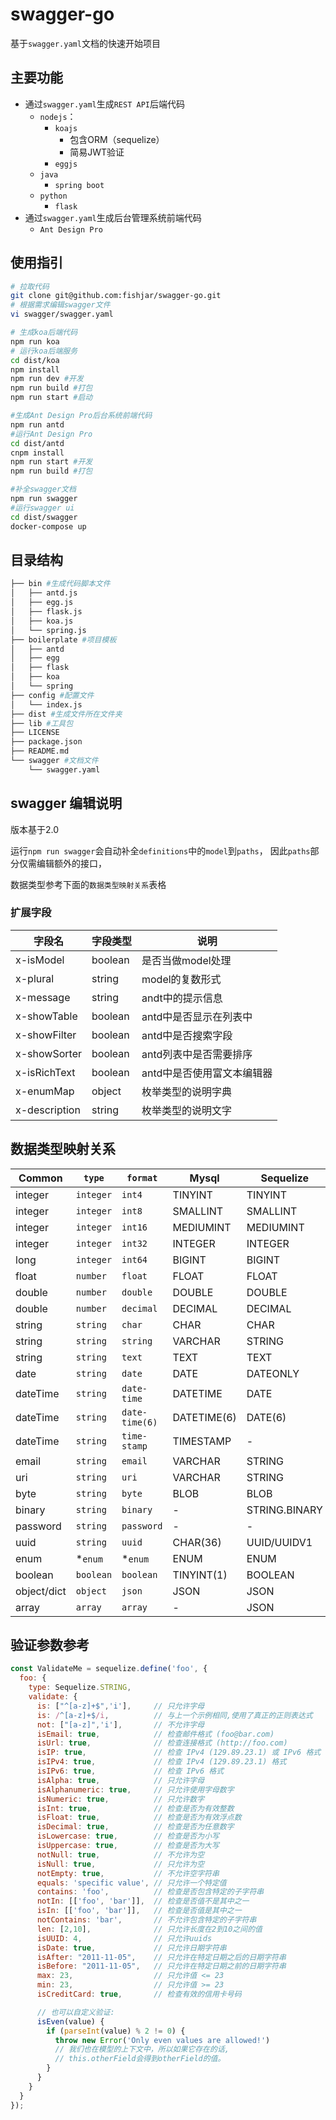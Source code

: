 # swagger-go

基于`swagger.yaml`文档的快速开始项目

## 主要功能

- 通过`swagger.yaml`生成`REST API`后端代码
  - `nodejs`：
    - `koajs`
      - 包含ORM（sequelize）
      - 简易JWT验证
    - `eggjs`
  - `java`
    - `spring boot`
  - `python`
    - `flask`
- 通过`swagger.yaml`生成后台管理系统前端代码
  - `Ant Design Pro`

## 使用指引

```sh
# 拉取代码
git clone git@github.com:fishjar/swagger-go.git
# 根据需求编辑swagger文件
vi swagger/swagger.yaml

# 生成koa后端代码
npm run koa
# 运行koa后端服务
cd dist/koa
npm install
npm run dev #开发
npm run build #打包
npm run start #启动

#生成Ant Design Pro后台系统前端代码
npm run antd
#运行Ant Design Pro
cd dist/antd
cnpm install
npm run start #开发
npm run build #打包

#补全swagger文档
npm run swagger
#运行swagger ui
cd dist/swagger
docker-compose up
```

## 目录结构

```sh
├── bin #生成代码脚本文件
│   ├── antd.js
│   ├── egg.js
│   ├── flask.js
│   ├── koa.js
│   └── spring.js
├── boilerplate #项目模板
│   ├── antd
│   ├── egg
│   ├── flask
│   ├── koa
│   └── spring
├── config #配置文件
│   └── index.js
├── dist #生成文件所在文件夹
├── lib #工具包
├── LICENSE
├── package.json
├── README.md
└── swagger #文档文件
    └── swagger.yaml
```

## swagger 编辑说明

版本基于2.0

运行`npm run swagger`会自动补全`definitions`中的`model`到`paths`，
因此`paths`部分仅需编辑额外的接口，

数据类型参考下面的`数据类型映射关系`表格

### 扩展字段

| 字段名           | 字段类型    | 说明              |
|---------------|---------|-----------------|
| x-isModel     | boolean | 是否当做model处理     |
| x-plural      | string  | model的复数形式      |
| x-message     | string  | andt中的提示信息      |
| x-showTable   | boolean | antd中是否显示在列表中   |
| x-showFilter  | boolean | antd中是否搜索字段     |
| x-showSorter  | boolean | antd列表中是否需要排序   |
| x-isRichText  | boolean | antd中是否使用富文本编辑器 |
| x-enumMap     | object  | 枚举类型的说明字典       |
| x-description | string  | 枚举类型的说明文字       |

## 数据类型映射关系

| Common      | `type`    | `format`       | Mysql       | Sequelize     | SQLAlchemy          |
|-------------|-----------|----------------|-------------|---------------|---------------------|
| integer     | `integer` | `int4`         | TINYINT     | TINYINT       | -                   |
| integer     | `integer` | `int8`         | SMALLINT    | SMALLINT      | SMALLINT            |
| integer     | `integer` | `int16`        | MEDIUMINT   | MEDIUMINT     | -                   |
| integer     | `integer` | `int32`        | INTEGER     | INTEGER       | Integer/INT/INTEGER |
| long        | `integer` | `int64`        | BIGINT      | BIGINT        | BigInteger/BIGINT   |
| float       | `number`  | `float`        | FLOAT       | FLOAT         | Float/FLOAT         |
| double      | `number`  | `double`       | DOUBLE      | DOUBLE        | -                   |
| double      | `number`  | `decimal`      | DECIMAL     | DECIMAL       | DECIMAL/Numeric     |
| string      | `string`  | `char`         | CHAR        | CHAR          | CHAR                |
| string      | `string`  | `string`       | VARCHAR     | STRING        | VARCHAR             |
| string      | `string`  | `text`         | TEXT        | TEXT          | TEXT                |
| date        | `string`  | `date`         | DATE        | DATEONLY      | Date                |
| dateTime    | `string`  | `date-time`    | DATETIME    | DATE          | DateTime/DATETIME   |
| dateTime    | `string`  | `date-time(6)` | DATETIME(6) | DATE(6)       | DateTime/DATETIME   |
| dateTime    | `string`  | `time-stamp`   | TIMESTAMP   | -             | TIMESTAMP           |
| email       | `string`  | `email`        | VARCHAR     | STRING        | VARCHAR             |
| uri         | `string`  | `uri`          | VARCHAR     | STRING        | VARCHAR             |
| byte        | `string`  | `byte`         | BLOB        | BLOB          | BLOB                |
| binary      | `string`  | `binary`       | -           | STRING.BINARY | BINARY              |
| password    | `string`  | `password`     | -           | -             | -                   |
| uuid        | `string`  | `uuid`         | CHAR(36)    | UUID/UUIDV1   | -                   |
| enum        | *`enum`   | *`enum`        | ENUM        | ENUM          | Enum                |
| boolean     | `boolean` | `boolean`      | TINYINT(1)  | BOOLEAN       | Boolean/BOOLEAN     |
| object/dict | `object`  | `json`         | JSON        | JSON          | JSON                |
| array       | `array`   | `array`        | -           | JSON          | JSON                |

## 验证参数参考

```js
const ValidateMe = sequelize.define('foo', {
  foo: {
    type: Sequelize.STRING,
    validate: {
      is: ["^[a-z]+$",'i'],     // 只允许字母
      is: /^[a-z]+$/i,          // 与上一个示例相同,使用了真正的正则表达式
      not: ["[a-z]",'i'],       // 不允许字母
      isEmail: true,            // 检查邮件格式 (foo@bar.com)
      isUrl: true,              // 检查连接格式 (http://foo.com)
      isIP: true,               // 检查 IPv4 (129.89.23.1) 或 IPv6 格式
      isIPv4: true,             // 检查 IPv4 (129.89.23.1) 格式
      isIPv6: true,             // 检查 IPv6 格式
      isAlpha: true,            // 只允许字母
      isAlphanumeric: true,     // 只允许使用字母数字
      isNumeric: true,          // 只允许数字
      isInt: true,              // 检查是否为有效整数
      isFloat: true,            // 检查是否为有效浮点数
      isDecimal: true,          // 检查是否为任意数字
      isLowercase: true,        // 检查是否为小写
      isUppercase: true,        // 检查是否为大写
      notNull: true,            // 不允许为空
      isNull: true,             // 只允许为空
      notEmpty: true,           // 不允许空字符串
      equals: 'specific value', // 只允许一个特定值
      contains: 'foo',          // 检查是否包含特定的子字符串
      notIn: [['foo', 'bar']],  // 检查是否值不是其中之一
      isIn: [['foo', 'bar']],   // 检查是否值是其中之一
      notContains: 'bar',       // 不允许包含特定的子字符串
      len: [2,10],              // 只允许长度在2到10之间的值
      isUUID: 4,                // 只允许uuids
      isDate: true,             // 只允许日期字符串
      isAfter: "2011-11-05",    // 只允许在特定日期之后的日期字符串
      isBefore: "2011-11-05",   // 只允许在特定日期之前的日期字符串
      max: 23,                  // 只允许值 <= 23
      min: 23,                  // 只允许值 >= 23
      isCreditCard: true,       // 检查有效的信用卡号码

      // 也可以自定义验证:
      isEven(value) {
        if (parseInt(value) % 2 != 0) {
          throw new Error('Only even values are allowed!')
          // 我们也在模型的上下文中，所以如果它存在的话, 
          // this.otherField会得到otherField的值。
        }
      }
    }
  }
});
```